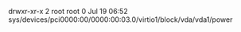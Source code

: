 drwxr-xr-x 2 root root 0 Jul 19 06:52 sys/devices/pci0000:00/0000:00:03.0/virtio1/block/vda/vda1/power
